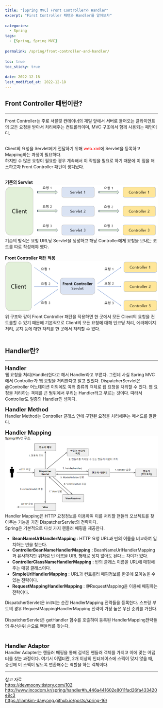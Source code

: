 ```yaml
---
title: "[Spring MVC] Front Controller와 Handler"
excerpt: "First Controller 패턴과 Handler를 알아보자"

categories:
  - Spring
tags:
  - [Spring, Spring MVC]

permalink: /spring/front-controller-and-handler/

toc: true
toc_sticky: true

date: 2022-12-18
last_modified_at: 2022-12-18
---
```

## Front Controller 패턴이란?
<hr/>
Front Controller는 주로 서블릿 컨테이너의 제일 앞에서 서버로 들어오는 클라이언트의 모든 요청을 받아서 처리해주는 컨트롤러이며, MVC 구조에서 함께 사용되는 패턴이다.<br><br>

Client의 요청을 Servlet에게 전달하기 위해 <span style="color:red">web.xml</span>에 Servlet을 등록하고 Mapping하는 과정이 필요하다.<br>
하지만 수 많은 요청이 필요한 경우 계속해서 이 작업을 필요로 하기 때문에 이 점을 해소하고자 Front Controller 패턴이 생겨났다.<br><br>

**기존의 Servlet**
<img src="../../../assets/images/posts/programming/spring/spring-front-controller-and-handler/spring-front-controller-and-handler-1.PNG">
기존의 방식은 요청 URL당 Servlet을 생성하고 해당 Controller에게 요청을 보내는 코드를 따로 작성해야 했다.
<br><br>
**Front Controller 패턴 적용**
<img src="../../../assets/images/posts/programming/spring/spring-front-controller-and-handler/spring-front-controller-and-handler-2.PNG">
위 구조와 같이 Front Controller 패턴을 적용하면 한 곳에서 모든 Client의 요청을 컨트롤할 수 있기 때문에 기본적으로 Client의 모든 요청에 대해 인코딩 처리, 에러페이지 처리, 공지 등에 대한 처리를 한 곳에서 처리할 수 있다.
<br><br>

## Handler란?
<hr/>

<span style="font-size:130%">**Handler**</span><br>
웹 요청을 처리(Handle)한다고 해서 Handler라고 부른다. 그런데 사실 Spring MVC에서 Controller가 웹 요청을 처리한다고 알고 있었다. DispatcherServlet은 @Controller 어노테이션 이외에도 여러 종류의 객체로 웹 요청을 처리할 수 있다. 웹 요청을 처리하는 객체를 큰 범위에서 우리는 Handler라고 부르는 것이다. 따라서 Controller도 일종의 Handler인 셈이다.
<br>

<span style="font-size:130%">**Handler Method**</span><br>
Handler Method는 Controller 클래스 안에 구현된 요청을 처리해주는 메서드를 말한다.
<br>

<span style="font-size:130%">**Handler Mapping**</span><br>
<img src="../../../assets/images/posts/programming/spring/spring-front-controller-and-handler/spring-front-controller-and-handler-3.PNG">
Handler Mapping은 HTTP 요청정보를 이용하여 이를 처리할 핸들러 오브젝트를 찾아주는 기능을 가진 DispatcherServlet의 전략이다.<br>
Spring은 기본적으로 다섯 가지 핸들러 매핑을 제공한다.

* **BeanNameUrlHandlerMapping** : HTTP 요청 URL과 빈의 이름을 비교하여 일치하는 빈을 찾는다.  
* **ControllerBeanNameHandlerMapping** : BeanNameUrlHandlerMapping과 유사하지만 위처럼 빈 이름을 URL 형태로 짓지 않아도 된다는 차이가 있다.
* **ControllerClassNameHandlerMapping** : 빈의 클래스 이름을 URL에 매핑해주는 매핑 클래스이다.
* **SimpleUrlHandlerMapping** : URL과 컨트롤러 매핑정보를 한곳에 모아놓을 수 있는 전략이다.
* **RequestMappingHandlerMapping** : @RequestMapping을 이용해 매핑하는 전략이다.

DispatcherServlet은 init되는 순간 HandlerMapping 전략들을 등록한다. 스프링 부트의 경우 RequestMappingHandlerMapping 전략이 가장 높은 우선 순위를 가진다.
<br><br>
DispatcherServlet은 getHandler 함수를 호출하여 등록된 HandlerMapping전략들의 우선순위 순으로 핸들러를 찾는다.
  
<br>

<span style="font-size:130%">**Handler Adaptor**</span><br>
Handler Adapter는 핸들러 매핑을 통해 검색된 핸들러 객체를 가지고 이에 맞는 어댑터를 찾는 과정이다. 여기서 어댑터란, 2개 이상의 인터페이스에 스펙이 맞지 않을 때, 중간에 이 스펙이 맞도록 변환해주는 역할을 하는 객체이다.
 <hr/>
참고 자료<br>
<a href="https://devmoony.tistory.com/102">https://devmoony.tistory.com/102</a><br>
<a href="http://www.incodom.kr/spring/handler#h_446a441602e8011fad26fa433420e9c3">http://www.incodom.kr/spring/handler#h_446a441602e8011fad26fa433420e9c3</a><br>
<a href="https://liamkim-daeyong.github.io/posts/spring-16/">https://liamkim-daeyong.github.io/posts/spring-16/</a>